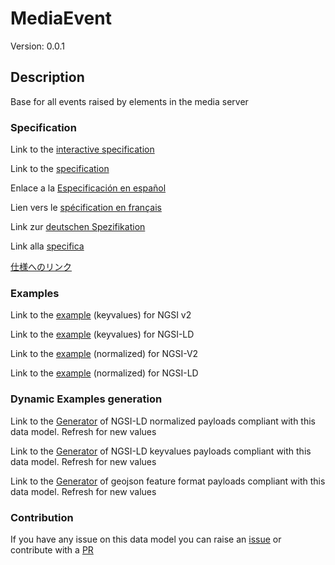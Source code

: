 # MediaEvent
Version: 0.0.1

## Description 

Base for all events raised by elements in the media server
### Specification

Link to the [interactive specification](https://swagger.lab.fiware.org/?url=https://smart-data-models.github.io/dataModel.Multimedia/MediaEvent/swagger.yaml)

Link to the [specification](https://github.com/smart-data-models/dataModel.Multimedia/blob/master/MediaEvent/doc/spec.md)

Enlace a la [Especificación en español](https://github.com/smart-data-models/dataModel.Multimedia/blob/master/MediaEvent/doc/spec_ES.md)

Lien vers le [spécification en français](https://github.com/smart-data-models/dataModel.Multimedia/blob/master/MediaEvent/doc/spec_FR.md)

Link zur [deutschen Spezifikation](https://github.com/smart-data-models/dataModel.Multimedia/blob/master/MediaEvent/doc/spec_DE.md)

Link alla [specifica](https://github.com/smart-data-models/dataModel.Multimedia/blob/master/MediaEvent/doc/spec_IT.md)

[仕様へのリンク](https://github.com/smart-data-models/dataModel.Multimedia/blob/master/MediaEvent/doc/spec_JA.md)
### Examples

Link to the [example](https://smart-data-models.github.io/dataModel.Multimedia/MediaEvent/examples/example.json) (keyvalues) for NGSI v2

Link to the [example](https://smart-data-models.github.io/dataModel.Multimedia/MediaEvent/examples/example.jsonld) (keyvalues) for NGSI-LD

Link to the [example](https://smart-data-models.github.io/dataModel.Multimedia/MediaEvent/examples/example-normalized.json) (normalized) for NGSI-V2

Link to the [example](https://smart-data-models.github.io/dataModel.Multimedia/MediaEvent/examples/example-normalized.jsonld) (normalized) for NGSI-LD
### Dynamic Examples generation

Link to the [Generator](https://smartdatamodels.org/extra/ngsi-ld_generator.php?schemaUrl=https://raw.githubusercontent.com/smart-data-models/dataModel.Multimedia/master/MediaEvent/schema.json&email=info@smartdatamodels.org) of NGSI-LD normalized payloads compliant with this data model. Refresh for new values

Link to the [Generator](https://smartdatamodels.org/extra/ngsi-ld_generator_keyvalues.php?schemaUrl=https://raw.githubusercontent.com/smart-data-models/dataModel.Multimedia/master/MediaEvent/schema.json&email=info@smartdatamodels.org) of NGSI-LD keyvalues payloads compliant with this data model. Refresh for new values

Link to the [Generator](https://smartdatamodels.org/extra/geojson_features_generator.php?schemaUrl=https://raw.githubusercontent.com/smart-data-models/dataModel.Multimedia/master/MediaEvent/schema.json&email=info@smartdatamodels.org) of geojson feature format payloads compliant with this data model. Refresh for new values
### Contribution

 If you have any issue on this data model you can raise an [issue](https://github.com/smart-data-models/dataModel.Multimedia/issues)  or contribute with a [PR](https://github.com/smart-data-models/dataModel.Multimedia/pulls)